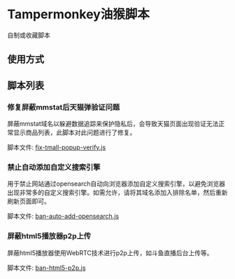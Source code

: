 # Tampermonkey油猴脚本

自制或收藏脚本

## 使用方式


## 脚本列表

### 修复屏蔽mmstat后天猫弹验证问题

屏蔽mmstat域名以躲避数据追踪来保护隐私后，会导致天猫页面出现验证无法正常显示商品列表，此脚本对此问题进行了修复。

脚本文件: [fix-tmall-popup-verify.js](./fix-tmall-popup-verify.js)

### 禁止自动添加自定义搜索引擎

用于禁止网站通过opensearch自动向浏览器添加自定义搜索引擎，以避免浏览器出现非常多的自定义搜索引擎。如需允许，请将其域名添加入排除名单，然后重新刷新页面即可。

脚本文件: [ban-auto-add-opensearch.js](./ban-auto-add-opensearch.js)

### 屏蔽html5播放器p2p上传

屏蔽html5播放器使用WebRTC技术进行p2p上传，如斗鱼直播后台上传等。

脚本文件: [ban-html5-p2p.js](./ban-html5-p2p.js)



